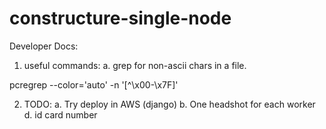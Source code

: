 # constructure-single-node

Developer Docs:

1. useful commands:
	a. grep for non-ascii chars in a file.

pcregrep --color='auto' -n '[^\x00-\x7F]' <file path>

2. TODO:
	a. Try deploy in AWS (django)
    b. One headshot for each worker d. id card number
